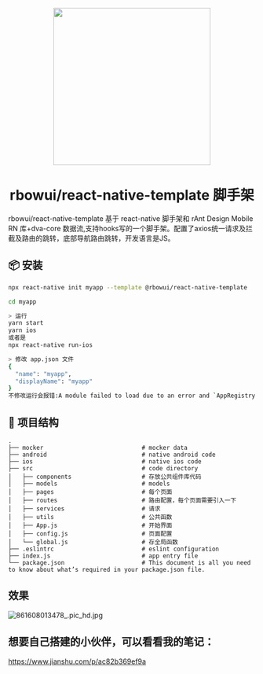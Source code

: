 <p align="center">
  <a href="http://rn.mobile.ant.design">
    <img width="320" src="https://zos.alipayobjects.com/rmsportal/wIjMDnsrDoPPcIV.png">
  </a>
</p>

<h1 align="center">rbowui/react-native-template 脚手架</h1>

<div align="left">

rbowui/react-native-template 基于 react-native 脚手架和 rAnt Design Mobile RN 库+dva-core 数据流,支持hooks写的一个脚手架。配置了axios统一请求及拦截及路由的跳转，底部导航路由跳转，开发语言是JS。
</div>



## 📦 安装

```bash
npx react-native init myapp --template @rbowui/react-native-template

cd myapp

> 运行
yarn start
yarn ios
或者是
npx react-native run-ios

> 修改 app.json 文件
{
  "name": "myapp",
  "displayName": "myapp"
}
不修改运行会报错:A module failed to load due to an error and `AppRegistry.registerComponent` wasn't called.

```


## 🔨 项目结构

```
.
├── mocker                            # mocker data
├── android                           # native android code
├── ios                               # native ios code
├── src                               # code directory
│   ├── components                    # 存放公共组件库代码
│   ├── models                        # models
│   ├── pages                         # 每个页面
│   ├── routes                        # 路由配置，每个页面需要引入一下
│   ├── services                      # 请求
│   ├── utils                         # 公共函数
│   ├── App.js                        # 开始界面
│   ├── config.js                     # 页面配置
│   └── global.js                     # 存全局函数
├── .eslintrc                         # eslint configuration
├── index.js                          # app entry file
└── package.json                      # This document is all you need to know about what’s required in your package.json file.

```
##  效果

![861608013478_.pic_hd.jpg](https://i.loli.net/2020/12/15/MXwRmhpNEe9Dj31.png)

##  想要自己搭建的小伙伴，可以看看我的笔记：
https://www.jianshu.com/p/ac82b369ef9a

